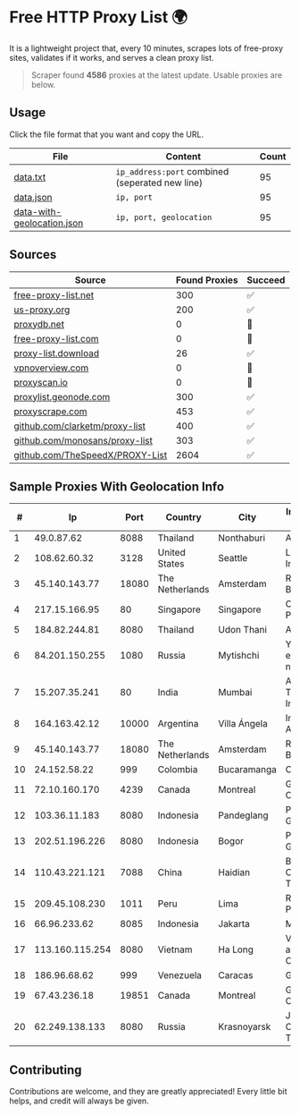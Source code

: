 
# Free HTTP Proxy List 🌍

It is a lightweight project that, every 10 minutes, scrapes lots of free-proxy sites, validates if it works, and serves a clean proxy list.


> Scraper found **4586** proxies at the latest update. Usable proxies are below.

## Usage

Click the file format that you want and copy the URL.


|File|Content|Count|
|----|-------|-----|
|[data.txt](https://raw.githubusercontent.com/themiralay/Proxy-List-World/master/data.txt)|`ip_address:port` combined (seperated new line)|95|
|[data.json](https://raw.githubusercontent.com/themiralay/Proxy-List-World/master/data.json)|`ip, port`|95|
|[data-with-geolocation.json](https://raw.githubusercontent.com/themiralay/Proxy-List-World/master/data-with-geolocation.json)|`ip, port, geolocation`|95|

## Sources

|Source|Found Proxies|Succeed|
|------|-------------|-------|
|[free-proxy-list.net](https://free-proxy-list.net)|300|✅|
|[us-proxy.org](https://www.us-proxy.org)|200|✅|
|[proxydb.net](http://proxydb.net)|0|🚫|
|[free-proxy-list.com](https://free-proxy-list.com/?page=&port=&type%5B%5D=http&type%5B%5D=https&up_time=0&search=Search)|0|🚫|
|[proxy-list.download](https://www.proxy-list.download/HTTP)|26|✅|
|[vpnoverview.com](https://vpnoverview.com/privacy/anonymous-browsing/free-proxy-servers)|0|🚫|
|[proxyscan.io](https://www.proxyscan.io)|0|🚫|
|[proxylist.geonode.com](https://proxylist.geonode.com/api/proxy-list?limit=300&page=1&sort_by=lastChecked&sort_type=desc&protocols=http,https)|300|✅|
|[proxyscrape.com](https://api.proxyscrape.com/v2/?request=displayproxies&protocol=http&timeout=10000&country=all&ssl=all&anonymity=all)|453|✅|
|[github.com/clarketm/proxy-list](https://raw.githubusercontent.com/clarketm/proxy-list/master/proxy-list-raw.txt)|400|✅|
|[github.com/monosans/proxy-list](https://raw.githubusercontent.com/monosans/proxy-list/main/proxies/http.txt)|303|✅|
|[github.com/TheSpeedX/PROXY-List](https://raw.githubusercontent.com/TheSpeedX/PROXY-List/master/http.txt)|2604|✅|


## Sample Proxies With Geolocation Info

|#|Ip|Port|Country|City|Internet Service Provider|
|-|--|----|-------|----|-------------------------|
|1|49.0.87.62|8088|Thailand|Nonthaburi|AIS-Fibre|
|2|108.62.60.32|3128|United States|Seattle|Leaseweb USA, Inc.|
|3|45.140.143.77|18080|The Netherlands|Amsterdam|RoyaleHosting BV|
|4|217.15.166.95|80|Singapore|Singapore|Contabo Asia Private Limited|
|5|184.82.244.81|8080|Thailand|Udon Thani|AIS-Fibre|
|6|84.201.150.255|1080|Russia|Mytishchi|Yandex enterprise network|
|7|15.207.35.241|80|India|Mumbai|Amazon Technologies Inc.|
|8|164.163.42.12|10000|Argentina|Villa Ángela|Interret Villa Angela SRL|
|9|45.140.143.77|18080|The Netherlands|Amsterdam|RoyaleHosting BV|
|10|24.152.58.22|999|Colombia|Bucaramanga|Calltopbx S.A.S.|
|11|72.10.160.170|4239|Canada|Montreal|GloboTech Communications|
|12|103.36.11.183|8080|Indonesia|Pandeglang|PT Awinet Global Mandiri|
|13|202.51.196.226|8080|Indonesia|Bogor|PT. Sejahtera Globalindo|
|14|110.43.221.121|7088|China|Haidian|Beijing Kingsoft Cloud Internet Technology Co|
|15|209.45.108.230|1011|Peru|Lima|Red Cientifica Peruana|
|16|66.96.233.62|8085|Indonesia|Jakarta|MYREPUBLIC|
|17|113.160.115.254|8080|Vietnam|Ha Long|VietNam Post and Telecom Corporation|
|18|186.96.68.62|999|Venezuela|Caracas|Gold Data C.A|
|19|67.43.236.18|19851|Canada|Montreal|GloboTech Communications|
|20|62.249.138.133|8080|Russia|Krasnoyarsk|Joint Stock Company TransTeleCom|



## Contributing

Contributions are welcome, and they are greatly appreciated! Every
little bit helps, and credit will always be given.

